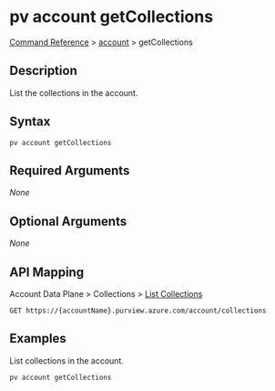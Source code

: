 # pv account getCollections
[Command Reference](../../../README.md#command-reference) > [account](./main.md) > getCollections

## Description
List the collections in the account.

## Syntax
```
pv account getCollections
```

## Required Arguments
*None*

## Optional Arguments
*None*

## API Mapping
Account Data Plane > Collections > [List Collections](https://docs.microsoft.com/en-us/rest/api/purview/accountdataplane/collections/list-collections)
```
GET https://{accountName}.purview.azure.com/account/collections
```

## Examples
List collections in the account.
```powershell
pv account getCollections
```